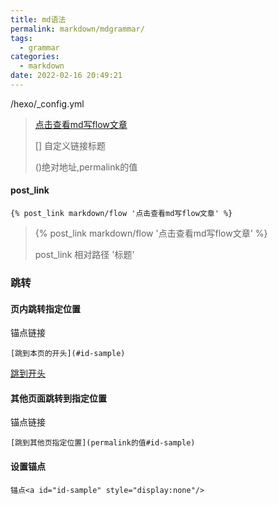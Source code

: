 ```yaml
---
title: md语法
permalink: markdown/mdgrammar/
tags:
  - grammar
categories:
  - markdown
date: 2022-02-16 20:49:21
---
```




/hexo/_config.yml<a id="id-sample" style="display:none"/>

```
permalink: :title//
```

### 站内文章链接

#### 绝对路径

/_posts

```
$ tree -L 2 ./_posts/
./_posts/
├── linux
│   ├── debian
│   ├── k8s
│   └── shell
├── markdown
│   ├── flow.md
│   ├── formula.md
│   └── mdgrammar.md

```



```
[点击查看md写flow文章](/markdown/flow)
```

>[点击查看md写flow文章](/markdown/flow)
>
>[] 自定义链接标题
>
>()绝对地址,permalink的值

#### post_link

```
{% post_link markdown/flow '点击查看md写flow文章' %}
```

> {% post_link markdown/flow '点击查看md写flow文章' %}
>
> post_link 相对路径 '标题' 



### 跳转

#### 页内跳转指定位置

锚点链接

```
[跳到本页的开头](#id-sample)
```

[跳到开头](#id-sample)

#### 其他页面跳转到指定位置

锚点链接

```
[跳到其他页指定位置](permalink的值#id-sample)
```



#### 设置锚点

```
锚点<a id="id-sample" style="display:none"/>
```

